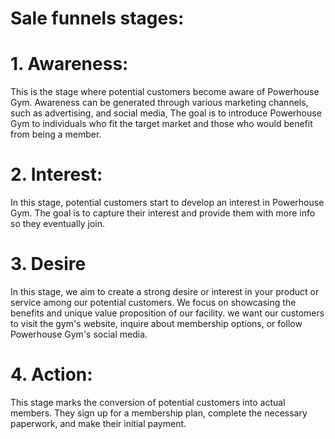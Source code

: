 # Sale funnels stages:
# 1. Awareness: 
This is the stage where potential customers become aware of Powerhouse Gym. Awareness can be generated through various marketing channels, such as advertising, and social media, The goal is to introduce Powerhouse Gym to individuals who fit the target market and those who would benefit from being a member.

# 2. Interest:

In this stage, potential customers start to develop an interest in Powerhouse Gym.  The goal is to capture their interest and provide them with more info so they eventually join.


# 3. Desire 

In this stage, we aim to create a strong desire or interest in your product or service among our potential customers. We focus on showcasing the benefits and unique value proposition of our facility. we want our customers to visit the gym's website, inquire about membership options, or follow Powerhouse Gym's social media.

# 4. Action:
This stage marks the conversion of potential customers into actual members. They sign up for a membership plan, complete the necessary paperwork, and make their initial payment. 
